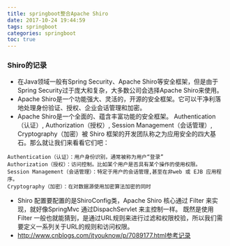 ```yaml
---
title: springboot整合Apache Shiro
date: 2017-10-24 19:44:59
tags: springboot
categories: springboot
toc: true
---
```


### Shiro的记录
- 在Java领域一般有Spring Security、Apache Shiro等安全框架，但是由于Spring Security过于庞大和复杂，大多数公司会选择Apache Shiro来使用。
- Apache Shiro是一个功能强大、灵活的，开源的安全框架。它可以干净利落地处理身份验证、授权、企业会话管理和加密。
- Apache Shiro是一个全面的、蕴含丰富功能的安全框架。
Authentication（认证）, Authorization（授权）, Session Management（会话管理）, Cryptography（加密）被 Shiro 框架的开发团队称之为应用安全的四大基石。那么就让我们来看看它们吧：

<!-- more -->


```
Authentication（认证）：用户身份识别，通常被称为用户“登录”
Authorization（授权）：访问控制。比如某个用户是否具有某个操作的使用权限。
Session Management（会话管理）：特定于用户的会话管理,甚至在非web 或 EJB 应用程序。
Cryptography（加密）：在对数据源使用加密算法加密的同时
```

- Shiro 配置要配置的是ShiroConfig类，Apache Shiro 核心通过 Filter 来实现，就好像SpringMvc 通过DispachServlet 来主控制一样。
既然是使用 Filter 一般也就能猜到，是通过URL规则来进行过滤和权限校验，所以我们需要定义一系列关于URL的规则和访问权限。
- http://www.cnblogs.com/ityouknow/p/7089177.html参考记录

